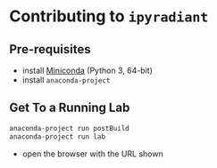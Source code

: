 # Contributing to `ipyradiant`

## Pre-requisites

- install [Miniconda](https://docs.conda.io/en/latest/miniconda.html) (Python 3, 64-bit)
- install `anaconda-project`

## Get To a Running Lab

```bash
anaconda-project run postBuild
anaconda-project run lab
```

- open the browser with the URL shown
